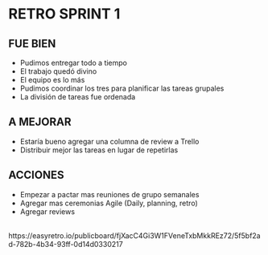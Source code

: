 # RETRO SPRINT 1
## FUE BIEN
* Pudimos entregar todo a tiempo
* El trabajo quedó divino
* El equipo es lo más
* Pudimos coordinar los tres para planificar las tareas grupales
* La división de tareas fue ordenada
## A MEJORAR
* Estaría bueno agregar una columna de review a Trello
* Distribuir mejor las tareas en lugar de repetirlas
## ACCIONES
* Empezar a pactar mas reuniones de grupo semanales
* Agregar mas ceremonias Agile (Daily, planning, retro)
* Agregar reviews
<br>
https://easyretro.io/publicboard/fjXacC4Gi3W1FVeneTxbMkkREz72/5f5bf2ad-782b-4b34-93ff-0d14d0330217  